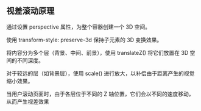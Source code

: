 ## 视差滚动原理

通过设置 perspective 属性，为整个容器创建一个 3D 空间。

使用 transform-style: preserve-3d 保持子元素的 3D 变换效果。

将内容分为多个层（背景、中间、前景），使用 translateZ() 将它们放置在 3D 空间的不同深度。

对于较远的层（如背景层），使用 scale() 进行放大，以补偿由于距离产生的视觉缩小效果。

当用户滚动页面时，由于各层位于不同的 Z 轴位置，它们会以不同的速度移动，从而产生视差效果
